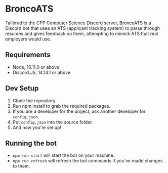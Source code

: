 # BroncoATS
Tailored to the CPP Computer Science Discord server, BroncoATS is a Discord bot that uses an ATS (applicant tracking system) to parse through resumes and gives feedback on them, attempting to mimick ATS that real employers would use.
## Requirements
- Node, 16.11.0 or above
- Discord.JS, 14.14.1 or above
## Dev Setup
1. Clone the repository.
2. Run npm install to grab the required packages.
3. If you are a developer for the project, ask another developer for `config.json`.
4. Put `config.json` into the source folder.
5. And now you're set up!
## Running the bot
- `npm run start` will start the bot on your machine.
- `npm run refresh` will refresh the bot commands if you've made changes to them.
